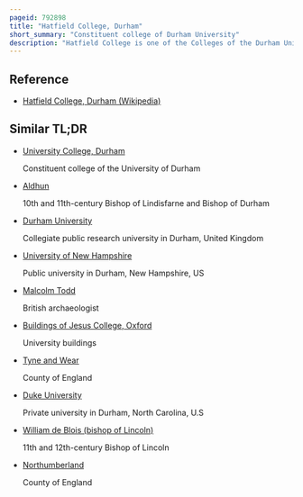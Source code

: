 ```yaml
---
pageid: 792898
title: "Hatfield College, Durham"
short_summary: "Constituent college of Durham University"
description: "Hatfield College is one of the Colleges of the Durham University in England. It occupies a centre-ville Site above the River Wear on the World Heritage Site Peninsula next to north Bailey and only a short Distance from durham Cathedral. Taking its Name from a medieval Prince-Bishop of Durham, the College was founded in 1846 as Bishop Hatfield's Hall by David Melville, a former Oxford Don."
---
```


## Reference

- [Hatfield College, Durham (Wikipedia)](https://en.wikipedia.org/?curid=792898)

## Similar TL;DR

- [University College, Durham](/tldr/en/university-college-durham)

  Constituent college of the University of Durham

- [Aldhun](/tldr/en/aldhun)

  10th and 11th-century Bishop of Lindisfarne and Bishop of Durham

- [Durham University](/tldr/en/durham-university)

  Collegiate public research university in Durham, United Kingdom

- [University of New Hampshire](/tldr/en/university-of-new-hampshire)

  Public university in Durham, New Hampshire, US

- [Malcolm Todd](/tldr/en/malcolm-todd)

  British archaeologist

- [Buildings of Jesus College, Oxford](/tldr/en/buildings-of-jesus-college-oxford)

  University buildings

- [Tyne and Wear](/tldr/en/tyne-and-wear)

  County of England

- [Duke University](/tldr/en/duke-university)

  Private university in Durham, North Carolina, U.S

- [William de Blois (bishop of Lincoln)](/tldr/en/william-de-blois-bishop-of-lincoln)

  11th and 12th-century Bishop of Lincoln

- [Northumberland](/tldr/en/northumberland)

  County of England
